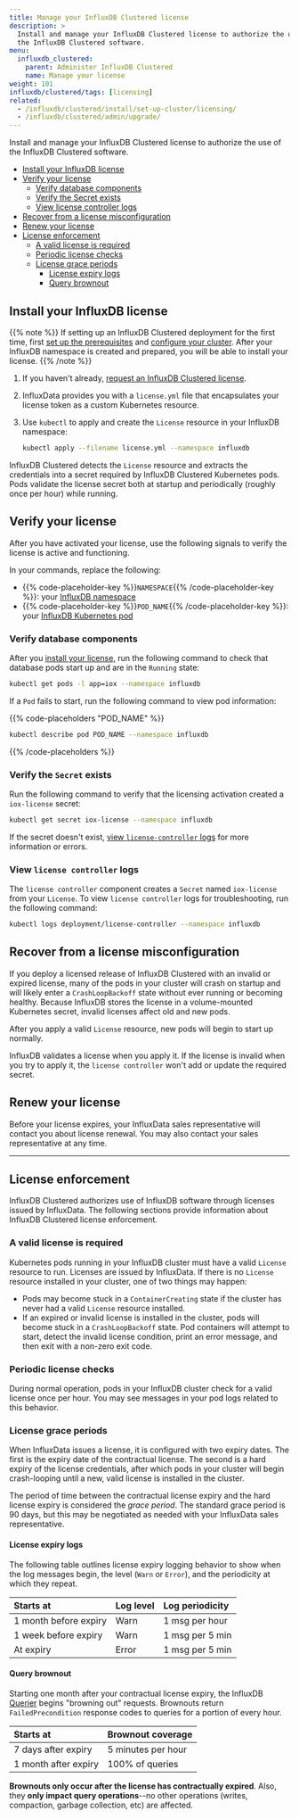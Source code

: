 ```yaml
---
title: Manage your InfluxDB Clustered license
description: >
  Install and manage your InfluxDB Clustered license to authorize the use of
  the InfluxDB Clustered software.
menu:
  influxdb_clustered:
    parent: Administer InfluxDB Clustered
    name: Manage your license
weight: 101
influxdb/clustered/tags: [licensing]
related:
  - /influxdb/clustered/install/set-up-cluster/licensing/
  - /influxdb/clustered/admin/upgrade/
---
```


Install and manage your InfluxDB Clustered license to authorize the use of
the InfluxDB Clustered software.

- [Install your InfluxDB license](#install-your-influxdb-license)
- [Verify your license](#verify-your-license)
  - [Verify database components](#verify-database-components)
  - [Verify the Secret exists ](#verify-the-secret-exists-)
  - [View license controller logs](#view-license-controller-logs)
- [Recover from a license misconfiguration](#recover-from-a-license-misconfiguration)
- [Renew your license](#renew-your-license)
- [License enforcement](#license-enforcement)
  - [A valid license is required](#a-valid-license-is-required)
  - [Periodic license checks](#periodic-license-checks)
  - [License grace periods](#license-grace-periods)
    - [License expiry logs](#license-expiry-logs)
    - [Query brownout](#query-brownout)

## Install your InfluxDB license

{{% note %}}
If setting up an InfluxDB Clustered deployment for the first time, first
[set up the prerequisites](/influxdb/clustered/install/set-up-cluster/licensing/) and
[configure your cluster](/influxdb/clustered/install/set-up-cluster/configure-cluster/).
After your InfluxDB namespace is created and prepared, you will be able to
install your license.
{{% /note %}}

1.  If you haven't already,
    [request an InfluxDB Clustered license](https://influxdata.com/contact-sales).
2.  InfluxData provides you with a `license.yml` file that encapsulates your
    license token as a custom Kubernetes resource.
3.  Use `kubectl` to apply and create the `License` resource in your InfluxDB
    namespace:

    <!--pytest.mark.skip-->

    ```sh
    kubectl apply --filename license.yml --namespace influxdb
    ```

InfluxDB Clustered detects the `License` resource and extracts the credentials
into a secret required by InfluxDB Clustered Kubernetes pods.
Pods validate the license secret both at startup and periodically (roughly once
per hour) while running.

## Verify your license

After you have activated your license, use the following signals to verify the
license is active and functioning.

In your commands, replace the following:

- {{% code-placeholder-key %}}`NAMESPACE`{{% /code-placeholder-key %}}:
  your [InfluxDB namespace](/influxdb/clustered/install/set-up-cluster/configure-cluster/#create-a-namespace-for-influxdb)
- {{% code-placeholder-key %}}`POD_NAME`{{% /code-placeholder-key %}}:
  your [InfluxDB Kubernetes pod](/influxdb/clustered/install/set-up-cluster/deploy/#inspect-cluster-pods)

### Verify database components

After you [install your license](#install-your-influxdb-license),
run the following command to check that database pods start up and are in the
`Running` state:

<!--pytest.mark.skip-->

```bash
kubectl get pods -l app=iox --namespace influxdb
```

If a `Pod` fails to start, run the following command to view pod information:

<!--pytest.mark.skip-->

{{% code-placeholders "POD_NAME" %}}

```sh
kubectl describe pod POD_NAME --namespace influxdb
```

{{% /code-placeholders %}}

### Verify the `Secret` exists 

Run the following command to verify that the licensing activation created a
`iox-license` secret:

<!--pytest.mark.skip-->

```sh
kubectl get secret iox-license --namespace influxdb
```

If the secret doesn't exist,
[view `license-controller` logs](#view-license-controller-logs) for more
information or errors.

### View `license controller` logs

The `license controller` component creates a `Secret` named `iox-license` from
your `License`. To view `license controller` logs for troubleshooting, run the
following command:

<!--pytest.mark.skip-->

```sh
kubectl logs deployment/license-controller --namespace influxdb
```

## Recover from a license misconfiguration

If you deploy a licensed release of InfluxDB Clustered with an invalid or
expired license, many of the pods in your cluster will crash on startup and will
likely enter a `CrashLoopBackoff` state without ever running or becoming healthy.
Because InfluxDB stores the license in a volume-mounted Kubernetes secret, invalid
licenses affect old and new pods.

After you apply a valid `License` resource, new pods will begin to start up normally.

InfluxDB validates a license when you apply it.
If the license is invalid when you try to apply it, the `license controller`
won't add or update the required secret.

## Renew your license

Before your license expires, your InfluxData sales representative will
contact you about license renewal.
You may also contact your sales representative at any time.

---

## License enforcement

InfluxDB Clustered authorizes use of InfluxDB software through licenses issued
by InfluxData. The following sections provide information about InfluxDB Clustered
license enforcement.

### A valid license is required

Kubernetes pods running in your InfluxDB cluster must have a valid `License`
resource to run. Licenses are issued by InfluxData. If there is no `License`
resource installed in your cluster, one of two things may happen:

- Pods may become stuck in a `ContainerCreating` state if the cluster has
  never had a valid `License` resource installed.
- If an expired or invalid license is installed in the cluster, pods will become
  stuck in a `CrashLoopBackoff` state.
  Pod containers will attempt to start, detect the invalid license condition,
  print an error message, and then exit with a non-zero exit code.

### Periodic license checks

During normal operation, pods in your InfluxDB cluster check for a valid license
once per hour. You may see messages in your pod logs related to this behavior.

### License grace periods

When InfluxData issues a license, it is configured with two expiry dates.
The first is the expiry date of the contractual license. The second is a hard
expiry of the license credentials, after which pods in your cluster will begin
crash-looping until a new, valid license is installed in the cluster.

The period of time between the contractual license expiry and the hard license
expiry is considered the _grace period_. The standard grace period is 90 days,
but this may be negotiated as needed with your InfluxData sales representative.

#### License expiry logs

The following table outlines license expiry logging behavior to show when the log
messages begin, the level (`Warn` or `Error`), and the periodicity at which they
repeat.

| Starts at             | Log level | Log periodicity |
| :-------------------- | :-------- | :-------------- |
| 1 month before expiry | Warn      | 1 msg per hour  |
| 1 week before expiry  | Warn      | 1 msg per 5 min |
| At expiry             | Error     | 1 msg per 5 min |

#### Query brownout

Starting one month after your contractual license expiry, the InfluxDB
[Querier](/influxdb/clustered/reference/internals/storage-engine/#querier)
begins "browning out" requests. Brownouts return
`FailedPrecondition` response codes to queries for a portion of every hour.

| Starts at            | Brownout coverage  |
| :------------------- | :----------------- |
| 7 days after expiry  | 5 minutes per hour |
| 1 month after expiry | 100% of queries    |

**Brownouts only occur after the license has contractually expired**.
Also, they **only impact query operations**--no other operations (writes,
compaction, garbage collection, etc) are affected.
